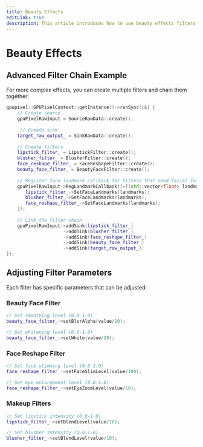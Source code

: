 ```yaml
---
title: Beauty Effects
editLink: true
description: This article introduces how to use beauty effects filters in GPUPixel library.
---
```


# Beauty Effects

## Advanced Filter Chain Example

For more complex effects, you can create multiple filters and chain them together:

```cpp
gpupixel::GPUPixelContext::getInstance()->runSync([&] {
    // Create source
    gpuPixelRawInput = SourceRawData::create();
    
     // Create sink
    target_raw_output_ = SinkRawData::create();
    
    // Create filters
    lipstick_filter_ = LipstickFilter::create();
    blusher_filter_ = BlusherFilter::create();
    face_reshape_filter_ = FaceReshapeFilter::create();
    beauty_face_filter_ = BeautyFaceFilter::create();
    
    // Register face landmark callback for filters that need facial features
    gpuPixelRawInput->RegLandmarkCallback([=](std::vector<float> landmarks) {
       lipstick_filter_->SetFaceLandmarks(landmarks);
       blusher_filter_->SetFaceLandmarks(landmarks);
       face_reshape_filter_->SetFaceLandmarks(landmarks);
    });
    
    // Link the filter chain
    gpuPixelRawInput->addSink(lipstick_filter_)
                     ->addSink(blusher_filter_)
                     ->addSink(face_reshape_filter_)
                     ->addSink(beauty_face_filter_)
                     ->addSink(target_raw_output_);
});
```

## Adjusting Filter Parameters

Each filter has specific parameters that can be adjusted:

### Beauty Face Filter

```cpp
// Set smoothing level (0.0-1.0)
beauty_face_filter_->setBlurAlpha(value/10);

// Set whitening level (0.0-1.0)
beauty_face_filter_->setWhite(value/20);
```

### Face Reshape Filter

```cpp
// Set face slimming level (0.0-1.0)
face_reshape_filter_->setFaceSlimLevel(value/100);

// Set eye enlargement level (0.0-1.0)
face_reshape_filter_->setEyeZoomLevel(value/50);
```

### Makeup Filters

```cpp
// Set lipstick intensity (0.0-1.0)
lipstick_filter_->setBlendLevel(value/10);

// Set blusher intensity (0.0-1.0)
blusher_filter_->setBlendLevel(value/10);
```